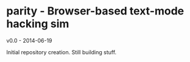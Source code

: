 parity - Browser-based text-mode hacking sim
======

v0.0 - 2014-06-19

Initial repository creation.  Still building stuff.
